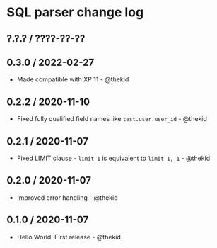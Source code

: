 SQL parser change log
=====================

## ?.?.? / ????-??-??

## 0.3.0 / 2022-02-27

* Made compatible with XP 11 - @thekid

## 0.2.2 / 2020-11-10

* Fixed fully qualified field names like `test.user.user_id` - @thekid

## 0.2.1 / 2020-11-07

* Fixed LIMIT clause - `limit 1` is equivalent to `limit 1, 1` - @thekid

## 0.2.0 / 2020-11-07

* Improved error handling - @thekid

## 0.1.0 / 2020-11-07

* Hello World! First release - @thekid